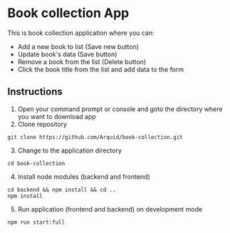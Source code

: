 # Book collection App

This is book collection application where you can:
+ Add a new book to list (Save new button)
+ Update book's data (Save button)
+ Remove a book from the list (Delete button)
+ Click the book title from the list and add data to the form

## Instructions

1. Open your command prompt or console and goto the directory where you want to download app
2. Clone repository
```
git clone https://github.com/Arquid/book-collection.git
```
3. Change to the application directory
```
cd book-collection
```
4. Install node modules (backend and frontend)
```
cd backend && npm install && cd ..
npm install
```
5. Run application (frontend and backend) on development mode
```
npm run start:full
```
